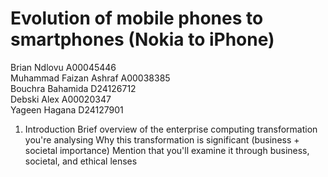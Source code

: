 # Evolution of mobile phones to smartphones (Nokia to iPhone)

Brian Ndlovu A00045446<br>
Muhammad Faizan Ashraf A00038385<br>
Bouchra Bahamida D24126712<br>
Debski Alex A00020347<br>
Yageen Hagana D24127901<br>

1. Introduction
Brief overview of the enterprise computing transformation you're analysing
Why this transformation is significant (business + societal importance)
Mention that you'll examine it through business, societal, and ethical lenses
